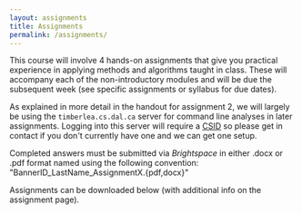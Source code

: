 ```yaml
---
layout: assignments
title: Assignments
permalink: /assignments/
---
```


This course will involve 4 hands-on assignments that give you practical experience in applying methods and algorithms taught in class.
These will accompany each of the non-introductory modules and will be due the subsequent week (see specific assignments or syllabus for due dates).

As explained in more detail in the handout for assignment 2, we will largely be using the `timberlea.cs.dal.ca` server for command line analyses in later assignments.
Logging into this server will require a [CSID](https://csid.cs.dal.ca/) so please get in contact if you don't currently have one and we can get one setup.

Completed answers must be submitted via *Brightspace* in either .docx or .pdf format named using the following convention: "BannerID\_LastName\_AssignmentX.{pdf,docx}"

Assignments can be downloaded below (with additional info on the assignment page).
